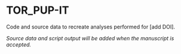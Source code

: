 # TOR_PUP-IT
Code and source data to recreate analyses performed for [add DOI].

*Source data and script output will be added when the manuscript is accepted.*
